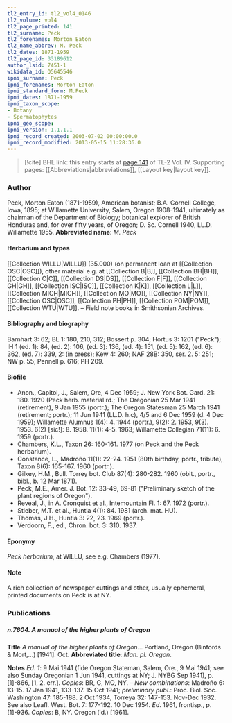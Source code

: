 ```yaml
---
tl2_entry_id: tl2_vol4_0146
tl2_volume: vol4
tl2_page_printed: 141
tl2_surname: Peck
tl2_forenames: Morton Eaton
tl2_name_abbrev: M. Peck
tl2_dates: 1871-1959
tl2_page_id: 33189612
author_lsid: 7451-1
wikidata_id: Q5645546
ipni_surname: Peck
ipni_forenames: Morton Eaton
ipni_standard_form: M.Peck
ipni_dates: 1871-1959
ipni_taxon_scope: 
- Botany
- Spermatophytes
ipni_geo_scope: 
ipni_version: 1.1.1.1
ipni_record_created: 2003-07-02 00:00:00.0
ipni_record_modified: 2013-05-15 11:28:36.0
---
```



> [!cite] BHL link: this entry starts at [page 141](https://www.biodiversitylibrary.org/page/33189612) of TL-2 Vol. IV.
> Supporting pages: [[Abbreviations|abbreviations]], [[Layout key|layout key]].

### Author

Peck, Morton Eaton (1871-1959), American botanist; B.A. Cornell College, Iowa, 1895; at Willamette University, Salem, Oregon 1908-1941, ultimately as chairman of the Department of Biology; botanical explorer of British Honduras and, for over fifty years, of Oregon; D. Sc. Cornell 1940, LL.D. Willamette 1955. 
**Abbreviated name**: *M. Peck*

#### Herbarium and types

[[Collection WILLU|WILLU]] (35.000) (on permanent loan at [[Collection OSC|OSC]]), other material e.g. at [[Collection B|B]], [[Collection BH|BH]], [[Collection C|C]], [[Collection DS|DS]], [[Collection F|F]], [[Collection GH|GH]], [[Collection ISC|ISC]], [[Collection K|K]], [[Collection L|L]], [[Collection MICH|MICH]], [[Collection MO|MO]], [[Collection NY|NY]], [[Collection OSC|OSC]], [[Collection PH|PH]], [[Collection POM|POM]], [[Collection WTU|WTU]]. –
Field note books in Smithsonian Archives.

#### Bibliography and biography

Barnhart 3: 62; BL 1: 180, 210, 312; Bossert p. 304; Hortus 3: 1201 ("Peck"); IH 1 (ed. 1): 84, (ed. 2): 106, (ed. 3): 136, (ed. 4): 151, (ed. 5): 162, (ed. 6): 362, (ed. 7): 339, 2: (in press); Kew 4: 260; NAF 28B: 350, ser. 2. 5: 251; NW p. 55; Pennell p. 616; PH 209.

#### Biofile

- Anon., Capitol, J., Salem, Ore, 4 Dec 1959; J. New York Bot. Gard. 21: 180. 1920 (Peck herb. material rd.; The Oregonian 25 Mar 1941 (retirement), 9 Jan 1955 (portr.); The Oregon Statesman 25 March 1941 (retirement; portr.); 11 Jun 1941 (LL.D. h.c), 4/5 and 6 Dec 1959 (d. 4 Dec 1959); Willamette Alumnus 1(4): 4. 1944 (portr.), 9(2): 2. 1953, 9(3). 1953. 6(2) \[sic!\]: 8. 1958. 11(1): 4-5. 1963; Willamette Collegian 71(11): 6. 1959 (portr.).
- Chambers, K.L., Taxon 26: 160-161. 1977 (on Peck and the Peck herbarium).
- Constance, L., Madroño 11(1): 22-24. 1951 (80th birthday, portr., tribute), Taxon 8(6): 165-167. 1960 (portr.).
- Gilkey, H.M., Bull. Torrey bot. Club 87(4): 280-282. 1960 (obit., portr., bibl., b. 12 Mar 1871).
- Peck, M.E., Amer. J. Bot. 12: 33-49, 69-81 ("Preliminary sketch of the plant regions of Oregon").
- Reveal, J., in A. Cronquist et al., Intemountain Fl. 1: 67. 1972 (portr.).
- Stieber, M.T. et al., Huntia 4(1): 84. 1981 (arch. mat. HU).
- Thomas, J.H., Huntia 3: 22, 23. 1969 (portr.).
- Verdoorn, F., ed., Chron. bot. 3: 310. 1937.

#### Eponymy

*Peck herbarium*, at WILLU, see e.g. Chambers (1977).

#### Note

A rich collection of newspaper cuttings and other, usually ephemeral, printed documents on Peck is at NY.

### Publications

##### n.7604. A manual of the higher plants of Oregon

**Title**
*A manual of the higher plants of Oregon*... Portland, Oregon (Binfords & Mort,...) \[1941\]. Oct.
**Abbreviated title**: *Man. pl. Oregon*.

**Notes**
*Ed. 1*: 9 Mai 1941 (fide Oregon Stateman, Salem, Ore., 9 Mai 1941; see also Sunday Oregonian 1 Jun 1941, cuttings at NY; J. NYBG Sep 1941), p. \[1\]-866, \[1, 2. err.\].
*Copies*: BR, G, MO, NY. – *New combinations*: Madroño 6: 13-15. 17 Jan 1941, 133-137. 15 Oct 1941; *preliminary publ*.: Proc. Biol. Soc. Washington 47: 185-188. 2 Oct 1934, Torreya 32: 147-153. Nov-Dec 1932. See also Leafl. West. Bot. 7: 177-192. 10 Dec 1954.
*Ed*. 1961, frontisp., p. \[1\]-936. *Copies*: B, NY. Oregon (id.) \[1961\].

